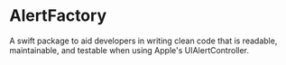 # AlertFactory

A swift package to aid developers in writing clean code that is readable, maintainable, and testable when using Apple's UIAlertController.
